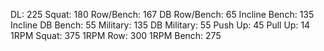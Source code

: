 DL: 225
 Squat: 180
 Row/Bench: 167
 DB Row/Bench: 65
 Incline Bench: 135
 Incline DB Bench: 55
 Military: 135
 DB Military: 55
 Push Up: 45
 Pull Up: 14
 1RPM Squat: 375
 1RPM Row: 300
 1RPM Bench: 275
